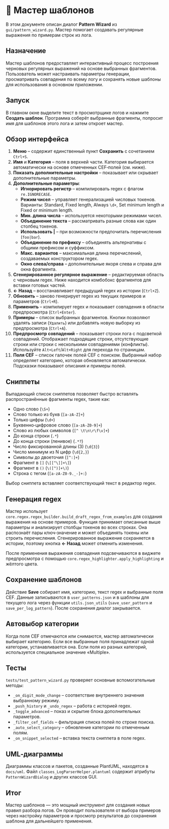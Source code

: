 # 🧙 Мастер шаблонов

В этом документе описан диалог **Pattern Wizard** из `gui/pattern_wizard.py`. Мастер помогает создавать регулярные выражения по примерам строк из лога.

## Назначение

Мастер шаблонов предоставляет интерактивный процесс построения черновых регулярных выражений на основе выбранных фрагментов. Пользователь может настраивать параметры генерации, просматривать совпадения по всему логу и сохранять новые шаблоны для использования в основном приложении.

## Запуск

В главном окне выделите текст в просмотрщике логов и нажмите **Создать шаблон**. Программа соберёт выбранные фрагменты, попросит имя для шаблонов этого лога и затем откроет мастер.

## Обзор интерфейса

1. **Меню** – содержит единственный пункт **Сохранить** с сочетанием `Ctrl+S`.
2. **Имя** и **Категория** – поля в верхней части. Категория выбирается автоматически на основе отмеченных CEF‑полей (см. ниже).
3. **Показать дополнительные настройки** – показывает или скрывает дополнительные параметры.
4. **Дополнительные параметры**:
   - **Игнорировать регистр** – компилировать regex с флагом `re.IGNORECASE`.
   - **Режим чисел** – управляет генерализацией числовых токенов. Варианты: Standard, Fixed length, Always `\d+`, Set minimum length и Fixed or minimum length.
   - **Мин. длина числа** – используется некоторыми режимами чисел.
   - **Объединение текста** – рассматривать разные слова как один столбец токенов.
   - **Использовать |** – при возможности предпочитать перечисления (`foo|bar`).
   - **Объединение по префиксу** – объединять альтернативы с общими префиксом и суффиксом.
   - **Макс. вариантов** – максимальная длина перечислений, создаваемых конструктором regex.
   - **Окно слева/справа** – дополнительные якоря слева и справа для окна фрагмента.
5. **Сгенерированное регулярное выражение** – редактируемая область с черновым regex. Ниже находится комбобокс фрагментов для вставки готовых частей.
6. **← Назад** – восстанавливает предыдущий regex из истории (`Ctrl+Z`).
7. **Обновить** – заново генерирует regex из текущих примеров и параметров (`Ctrl+R`).
8. **Применить** – компилирует regex и показывает совпадения в области предпросмотра (`Ctrl+Enter`).
9. **Примеры** – список выбранных фрагментов. Кнопки позволяют удалять записи (`Удалить`) или добавлять новую выборку из предпросмотра (`Ctrl+A`).
10. **Предпросмотр совпадений** – показывает строки лога с подсветкой совпадений. Отображает подходящие строки, отсутствующие строки или строки с несколькими совпадениями (конфликты). Используйте `Alt+Left`/`Alt+Right` для перехода по страницам.
11. **Поля CEF** – список галочек полей CEF с поиском. Выбранный набор определяет категорию, которая обновляется автоматически. Подсказки показывают описания и примеры полей.

## Сниппеты

Выпадающий список сниппетов позволяет быстро вставлять распространённые фрагменты regex, такие как:

- Одно слово (`\S+`)
- Слово только из букв (`[a-zA-Z]+`)
- Только цифры (`\d+`)
- Буквенно‑цифровое слово (`[a-zA-Z0-9]+`)
- Слово из любых символов (`[^ \t\n\r\f\v]+`)
- До конца строки (`.*`)
- До конца строки (ленивое) (`.*?`)
- Число фиксированной длины (3) (`\d{3}`)
- Число минимум из N цифр (`\d{2,}`)
- Символы до двоеточия (`[^:]+`)
- Фрагмент в `[]` (`\[[^\]]+\]`)
- Фрагмент в `()` (`\([^)]+\)`)
- Строка с тегом (`[a-zA-Z0-9._-]+:`)

Выбор сниппета вставляет соответствующий текст в редактор regex.

## Генерация regex

Мастер использует `core.regex.regex_builder.build_draft_regex_from_examples` для создания выражения на основе примеров. Функция принимает описанные выше параметры и анализирует столбцы токенов во всех строках. Она распознаёт пары ключ‑значение и может объединять токены или строить перечисления. Сгенерированное выражение сохраняется в истории, поэтому кнопка **← Назад** может отменить изменения.

После применения выражения совпадения подсвечиваются в виджете предпросмотра с помощью `core.regex_highlighter.apply_highlighting` и жёлтого цвета.

## Сохранение шаблонов

Действие **Save** собирает имя, категорию, текст regex и выбранные поля CEF. Данные записываются в `user_patterns.json` и в шаблоны для текущего лога через функции `utils.json_utils` (`save_user_pattern` и `save_per_log_pattern`). После сохранения диалог закрывается.

## Автовыбор категории

Когда поля CEF отмечаются или снимаются, мастер автоматически выбирает категорию. Если все выбранные поля принадлежат одной категории, устанавливается она. Если поля из разных категорий, используется специальное значение «Multiple».

## Тесты

`tests/test_pattern_wizard.py` проверяет основные вспомогательные методы:

- `_on_digit_mode_change` – соответствие внутреннего значения выбранному режиму.
- `_push_history` и `_undo_regex` – работа с историей regex.
- `_toggle_advanced` – показ и скрытие блока дополнительных параметров.
- `_filter_cef_fields` – фильтрация списка полей по строке поиска.
- `_auto_select_category` – обновление категории по отмеченным полям.
- `_on_snippet_selected` – вставка текста сниппета в поле regex.

## UML‑диаграммы

Диаграммы классов и пакетов, созданные PlantUML, находятся в `docs/uml`. Файл `classes_LogParserHelper.plantuml` содержит атрибуты `PatternWizardDialog` и других классов GUI.

## Итог

Мастер шаблонов — это мощный инструмент для создания новых правил разбора логов. Он проводит пользователя от выбора примеров через настройку параметров и просмотр результатов до сохранения шаблона для дальнейшего применения.
